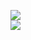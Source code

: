 [![](https://img.shields.io/badge/Made%20With-Github%20Spray-lightgrey.svg?style=for-the-badge&logo=github)](https://github.com/Annihil/github-spray#1052)  
[![](https://i.imgur.com/2DrTn0Z.gif)](https://github.com/Annihil/github-spray)